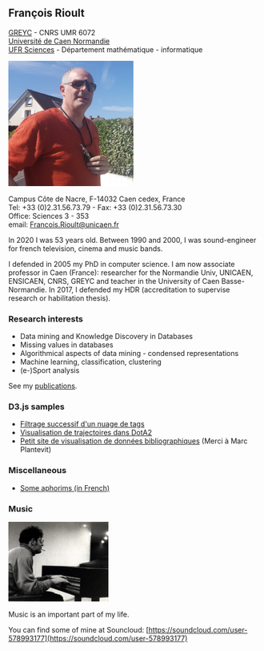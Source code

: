 ## François Rioult

[GREYC](https://www.greyc.fr/equipes/codag/) - CNRS UMR 6072  
[Université de Caen Normandie](http://www.unicaen.fr)  
[UFR Sciences](http://ufrsciences.unicaen.fr/) - Département
mathématique - informatique

<img src="img/francois_rioult_2016.jpg" width="250"/>

Campus Côte de Nacre, F-14032 Caen cedex, France  
Tel: +33 (0)2.31.56.73.79 - Fax: +33 (0)2.31.56.73.30  
Office: Sciences 3 - 353  
email:
[Francois.Rioult@unicaen.fr](mailto:Francois.Rioult@info.unicaen.fr)

In 2020 I was 53 years old. Between 1990 and 2000, I was sound-engineer
for french television, cinema and music bands.

I defended in 2005 my PhD in computer science. I am now associate professor in Caen (France): researcher for the Normandie Univ, UNICAEN,
ENSICAEN, CNRS, GREYC and teacher in the University of Caen Basse-Normandie. In 2017, I defended my HDR (accreditation to supervise research or
habilitation thesis).

### Research interests

-   Data mining and Knowledge Discovery in Databases
-   Missing values in databases
-   Algorithmical aspects of data mining - condensed representations
-   Machine learning, classification, clustering
-   (e-)Sport analysis

See my [publications](biblio.md).

### D3.js samples

-   [Filtrage successif d'un nuage de tags](\%22https://rioultf.users.greyc.fr/d3/bubble/bubble.html\%22)
-   [Visualisation de trajectoires dans DotA2](\%22https://rioultf.users.greyc.fr/d3/polygon/index.php\%22)
-   [Petit site de visualisation de données bibliographiques](\%22https://rioultf.users.greyc.fr/d3/framework\%22)
    (Merci à Marc Plantevit)

### Miscellaneous

-   [Some aphorims (in French)](aphorims.md)

### Music

<img src="img/clavecin.jpg" width="200"/>

Music is an important part of my life.

You can find some of mine at Souncloud:
[https://soundcloud.com/user-578993177](https://soundcloud.com/user-578993177)
